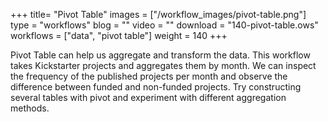 +++
title= "Pivot Table"
images =  ["/workflow_images/pivot-table.png"]
type = "workflows"
blog =  ""
video = ""
download = "140-pivot-table.ows"
workflows = ["data", "pivot table"]
weight = 140
+++

Pivot Table can help us aggregate and transform the data. This workflow takes Kickstarter projects and aggregates them by month. We can inspect the frequency of the published projects per month and observe the difference between funded and non-funded projects. Try constructing several tables with pivot and experiment with different aggregation methods.
